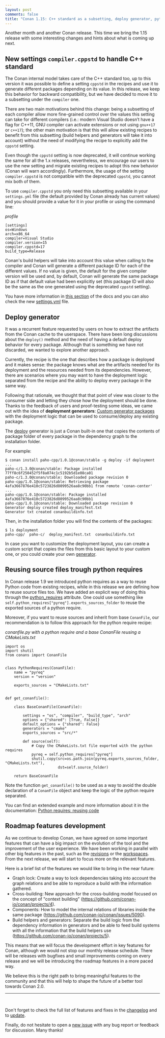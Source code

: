 ```yaml
---
layout: post
comments: false
title: "Conan 1.15: C++ standard as a subsetting, deploy generator, python requires source reuse and roadmap features ahead"
---
```


Another month and another Conan release. This time we bring the 1.15 release with some interesting changes and hints about what is coming up
next.

## New settings ``compiler.cppstd`` to handle C++ standard

The Conan internal model takes care of the C++ standard too, up to this version it was possible to define a setting ``cppstd`` in the
recipes and use it to generate different packages depending on its value. In this release, we keep this behavior for backward compatibility,
but we have decided to move it to a subsetting under the ``compiler`` one.

There are two main motivations behind this change: being a subsetting of each compiler allow more fine-grained control over the values this
setting can take for different compilers (i.e.: modern Visual Studio doesn’t have a flag for C++11, GNU compiler can activate extensions or
not using ``gnu++17`` or ``c++17``); the other main motivation is that this will allow existing recipes to benefit from this subsetting
(build helpers and generators will take it into account) without the need of modifying the recipe to explicitly add the ``cppstd`` setting.

Even though the ``cppstd`` setting is now deprecated, it will continue working the same for all the 1.x releases, nevertheless, we encourage
our users to use the new setting and migrate existing recipes to adopt this new behavior (Conan will warn accordingly). Furthermore, the
usage of the setting ``compiler.cppstd`` is not compatible with the deprecated ``cppstd``, you cannot mix both of them. 

To use ``compiler.cppstd`` you only need this subsetting available in your ``settings.yml`` file (the default provided by Conan already has current values) and you should provide a value for it in your profile or using the command line:

*profile*
```
[settings]
os=Windows
arch=x86_64
compiler=Visual Studio
compiler.version=15
compiler.cppstd=17
build_type=Release
```

Conan's build helpers will take into account this value when calling to the compiler and Conan will generate a different package ID for each
of the different values. If no value is given, the default for the given compiler version will be used and, by default, Conan will generate
the same package ID as if that default value had been explicitly set (this package ID will also be the same as the one generated using the
deprecated ``cppstd`` setting).

You have more information in [this section](https://docs.conan.io/en/latest/howtos/manage_cpp_standard.html) of the docs and you can also
check the new [settings.yml](https://docs.conan.io/en/latest/reference/config_files/settings.yml.html) file.

## Deploy generator

It was a recurrent feature requested by users on how to extract the artifacts from the Conan cache to the userspace. There have been long
discussions about the ``deploy()`` method and the need of having a default deploy behavior for every package. Although that is something we
have not discarded, we wanted to explore another approach.

Currently, the recipe is the one that describes how a package is deployed and it makes sense: the package knows what are the artifacts
needed for its deployment and the resources needed from its dependencies. However, there are scenarios where you may want to have the
deployment logic separated from the recipe and the ability to deploy every package in the same way.

Following that rationale, we thought that that point of view was closer to the consumer side and letting they chose how the deployment
should be done. Thanks to the feedback of users and proof-testing some ideas, we came out with the idea of __deployment generators__:
[Custom generator packages](https://docs.conan.io/en/latest/howtos/custom_generators.html) with the deployment logic that can be used to
consume/deploy any existing package.

The [deploy](https://docs.conan.io/en/latest/reference/generators/deploy.html) generator is just a Conan built-in one that copies the
contents of package folder of every package in the dependency graph to the installation folder.

For example:

```
$ conan install paho-cpp/1.0.1@conan/stable -g deploy -if deployment
...
paho-c/1.3.0@conan/stable: Package installed 77ff8c6f250452f5f8a074c1c5192b5d1e08ca01
paho-c/1.3.0@conan/stable: Downloaded package revision 0
paho-cpp/1.0.1@conan/stable: Retrieving package 4afa3667876e410c5723826d8099526aa8c90bb1 from remote 'conan-center'
...
paho-cpp/1.0.1@conan/stable: Package installed 4afa3667876e410c5723826d8099526aa8c90bb1
paho-cpp/1.0.1@conan/stable: Downloaded package revision 0
Generator deploy created deploy_manifest.txt
Generator txt created conanbuildinfo.txt
```

Then, in the installation folder you will find the contents of the packages:

```
$ ls deployment
paho-cpp/  paho-c/  deploy_manifest.txt  conanbuildinfo.txt
```

In case you want to customize the deployment layout, you can create a custom script that copies the files from this basic layout to your
custom one, or you could create your own [generator](https://docs.conan.io/en/latest/reference/generators/custom.html#custom-generator).

## Reusing source files trough python requires

In Conan release 1.9 we introduced python requires as a way to reuse Python code from existing recipes, while in this release we are
defining how to reuse source files too. We have added an explicit way of doing this through the
[python_requires](https://docs.conan.io/en/latest/reference/conanfile/attributes.html#python-requires) attribute. One could use something
like `self.python_requires["pyreq"].exports_sources_folder` to reuse the exported sources of a python require.

Moreover, if you want to reuse sources and inherit from base `ConanFile`, our recommendation is to follow this approach for the python
require recipe:

*conanfile.py with a python require and a base ConanFile reusing a CMakeLists.txt*
```
import os
import shutil
from conans import ConanFile


class PythonRequires(ConanFile):
    name = "pyreq"
    version = "version"

    exports_sources = "CMakeLists.txt"


def get_conanfile():

    class BaseConanFile(ConanFile):

        settings = "os", "compiler", "build_type", "arch"
        options = {"shared": [True, False]}
        default_options = {"shared": False}
        generators = "cmake"
        exports_sources = "src/*"

        def source(self):
            # Copy the CMakeLists.txt file exported with the python requires
            pyreq = self.python_requires["pyreq"]
            shutil.copy(src=os.path.join(pyreq.exports_sources_folder, "CMakeLists.txt"),
                        dst=self.source_folder)

    return BaseConanFile
```

Note the function ``get_conanfile()`` to be used as a way to avoid the double declaration of a `ConanFile` object and keep the logic of the
python require separated.

You can find an extended example and more information about it in the documentation:
[Python requires: reusing code](https://docs.conan.io/en/latest/extending/python_requires.html)

## Roadmap features development

As we continue to develop Conan, we have agreed on some important features that can have a big impact on the evolution of the tool and the improvement of the user experience. We have been working in parallel with other big features in the past, such as the
[revisions](https://docs.conan.io/en/latest/mastering/revisions.html) or the
[workspaces](https://docs.conan.io/en/latest/developing_packages/workspaces.html). From the next release, we will start to focus more on the
relevant features.

Here is a brief list of the features we would like to bring in the near future:

- Graph lock: Create a way to lock dependencies taking into account the graph relations and be able to reproduce a build with the information gathered.
- Cross-building: New approach for the cross-building model focused on the concept of "context building"
  (https://github.com/conan-io/conan/projects/4).
- Components: How to model the internal relations of libraries inside the same package (https://github.com/conan-io/conan/issues/5090).
- Build helpers and generators: Separate the build logic from the dependency information in generators and be able to feed build systems
with all the information that the build helpers use (https://github.com/conan-io/conan/projects/5).

This means that we will focus the development effort in key features for Conan, although we would not stop our monthly release schedule.
There will be releases with bugfixes and small improvements coming on every release and we will be introducing the roadmap features in a
more paced way.

We believe this is the right path to bring meaningful features to the community and that this will help to shape the future of a better tool towards Conan 2.0.

-----------
<br>

Don't forget to check the full list of features and fixes in the [changelog](https://docs.conan.io/en/latest/changelog.html) and to
[update](https://conan.io/downloads.html).

Finally, do not hesitate to open a [new issue](https://github.com/conan-io/conan/issues) with any bug report or feedback for discussion.
Many thanks!
